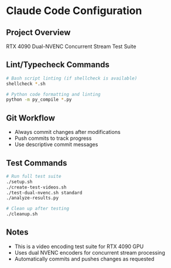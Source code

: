 # Claude Code Configuration

## Project Overview
RTX 4090 Dual-NVENC Concurrent Stream Test Suite

## Lint/Typecheck Commands
```bash
# Bash script linting (if shellcheck is available)
shellcheck *.sh

# Python code formatting and linting
python -m py_compile *.py
```

## Git Workflow
- Always commit changes after modifications
- Push commits to track progress
- Use descriptive commit messages

## Test Commands
```bash
# Run full test suite
./setup.sh
./create-test-videos.sh
./test-dual-nvenc.sh standard
./analyze-results.py

# Clean up after testing
./cleanup.sh
```

## Notes
- This is a video encoding test suite for RTX 4090 GPU
- Uses dual NVENC encoders for concurrent stream processing
- Automatically commits and pushes changes as requested